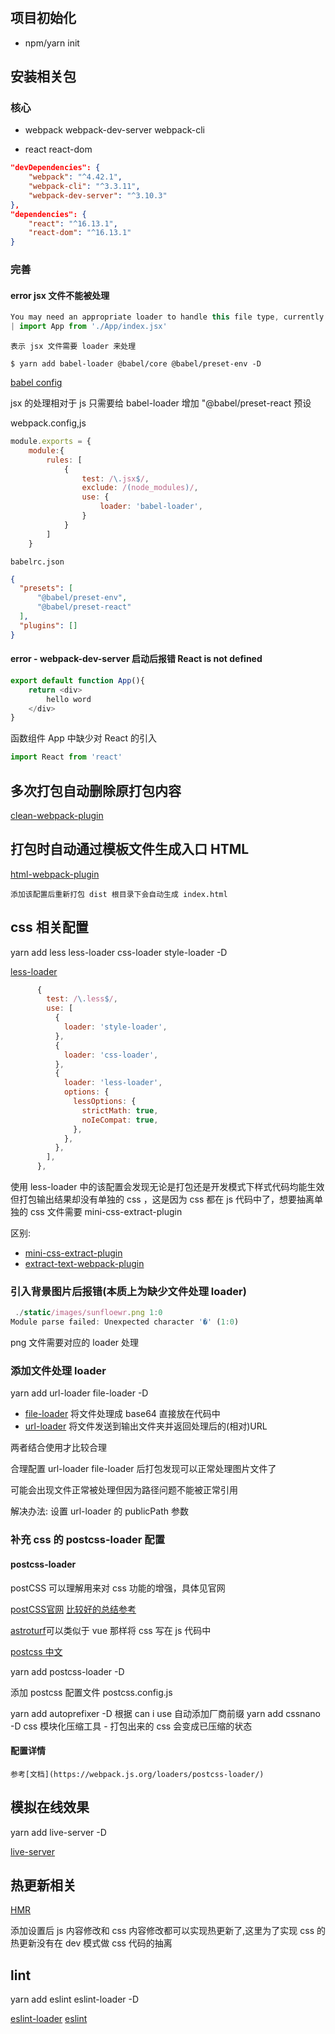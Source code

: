 # 

## 项目初始化

+  npm/yarn init

## 安装相关包

### 核心

+ webpack webpack-dev-server webpack-cli

+ react react-dom

```json
"devDependencies": {
    "webpack": "^4.42.1",
    "webpack-cli": "^3.3.11",
    "webpack-dev-server": "^3.10.3"
},
"dependencies": {
    "react": "^16.13.1",
    "react-dom": "^16.13.1"
}
```

### 完善

#### error jsx 文件不能被处理

```js
You may need an appropriate loader to handle this file type, currently no loaders are configured to process this file. See https://webpack.js.org/concepts#loaders
| import App from './App/index.jsx'
```

`表示 jsx 文件需要 loader 来处理`

```shell
$ yarn add babel-loader @babel/core @babel/preset-env -D
```

[babel config](https://babeljs.io/docs/en/configuration)

jsx 的处理相对于 js 只需要给 babel-loader 增加 "@babel/preset-react 预设

webpack.config,js

```js
module.exports = {
    module:{
        rules: [
            {
                test: /\.jsx$/,
                exclude: /(node_modules)/,
                use: {
                    loader: 'babel-loader',
                }
            }
        ]
    }
```

`babelrc.json`
```json
{
  "presets": [
      "@babel/preset-env",
      "@babel/preset-react"
  ],
  "plugins": []
}
```

#### error - webpack-dev-server 启动后报错 React is not defined

```javascript
export default function App(){
    return <div>
        hello word 
    </div>
}
```

函数组件 App 中缺少对 React 的引入

```javascript
import React from 'react'
```

## 多次打包自动删除原打包内容

[clean-webpack-plugin](https://github.com/johnagan/clean-webpack-plugin)

## 打包时自动通过模板文件生成入口 HTML

[html-webpack-plugin](https://github.com/jantimon/html-webpack-plugin)

`添加该配置后重新打包 dist 根目录下会自动生成 index.html`

## css 相关配置

yarn add less less-loader css-loader style-loader -D

[less-loader](https://github.com/webpack-contrib/less-loader)

```js
      {
        test: /\.less$/,
        use: [
          {
            loader: 'style-loader',
          },
          {
            loader: 'css-loader',
          },
          {
            loader: 'less-loader',
            options: {
              lessOptions: {
                strictMath: true,
                noIeCompat: true,
              },
            },
          },
        ],
      },
```

使用 less-loader 中的该配置会发现无论是打包还是开发模式下样式代码均能生效但打包输出结果却没有单独的 css ，这是因为 css 都在 js 代码中了，想要抽离单独的 css 文件需要 mini-css-extract-plugin

区别:
+ [mini-css-extract-plugin](https://webpack.js.org/plugins/mini-css-extract-plugin/)
+ [extract-text-webpack-plugin](https://webpack.js.org/plugins/extract-text-webpack-plugin/)

### 引入背景图片后报错(本质上为缺少文件处理 loader)

```javascript
 ./static/images/sunfloewr.png 1:0
Module parse failed: Unexpected character '�' (1:0)
```

png 文件需要对应的 loader 处理

### 添加文件处理 loader 

yarn add url-loader file-loader -D

+ [file-loader](https://github.com/webpack-contrib/file-loader) 将文件处理成 base64 直接放在代码中
+ [url-loader](https://github.com/webpack-contrib/url-loader) 将文件发送到输出文件夹并返回处理后的(相对)URL

两者结合使用才比较合理


合理配置 url-loader file-loader 后打包发现可以正常处理图片文件了

可能会出现文件正常被处理但因为路径问题不能被正常引用

解决办法: 设置 url-loader 的 publicPath 参数

### 补充 css 的 postcss-loader 配置

#### postcss-loader

postCSS 可以理解用来对 css 功能的增强，具体见官网

[postCSS官网](https://postcss.org/)
[比较好的总结参考](https://segmentfault.com/a/1190000014782560)

[astroturf](https://github.com/4Catalyzer/astroturf)可以类似于 vue 那样将 css 写在 js 代码中

[postcss 中文](https://github.com/postcss/postcss/blob/master/README-cn.md)

yarn add postcss-loader -D

添加 postcss 配置文件 postcss.config.js


yarn add autoprefixer -D 根据 can i use 自动添加厂商前缀
yarn add cssnano -D css 模块化压缩工具 - 打包出来的 css 会变成已压缩的状态


#### 配置详情

`参考[文档](https://webpack.js.org/loaders/postcss-loader/)`

## 模拟在线效果

 yarn add live-server -D

 [live-server](https://github.com/tapio/live-server)

## 热更新相关

[HMR](https://webpack.js.org/guides/hot-module-replacement/#enabling-hmr)

添加设置后 js 内容修改和 css 内容修改都可以实现热更新了,这里为了实现 css 的热更新没有在 dev 模式做 css 代码的抽离


## lint

yarn add eslint eslint-loader -D

[eslint-loader](https://github.com/webpack-contrib/eslint-loader)
[eslint](https://eslint.org/docs/user-guide/getting-started)